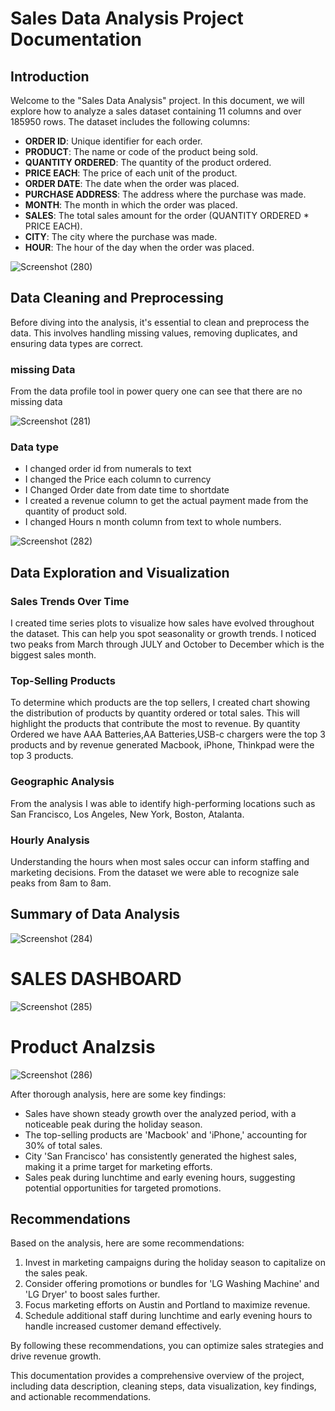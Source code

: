 # Sales Data Analysis Project Documentation

## Introduction

Welcome to the "Sales Data Analysis" project. In this document, we will explore how to analyze a sales dataset containing 11 columns and over 185950 rows. The dataset includes the following columns:

- **ORDER ID**: Unique identifier for each order.
- **PRODUCT**: The name or code of the product being sold.
- **QUANTITY ORDERED**: The quantity of the product ordered.
- **PRICE EACH**: The price of each unit of the product.
- **ORDER DATE**: The date when the order was placed.
- **PURCHASE ADDRESS**: The address where the purchase was made.
- **MONTH**: The month in which the order was placed.
- **SALES**: The total sales amount for the order (QUANTITY ORDERED * PRICE EACH).
- **CITY**: The city where the purchase was made.
- **HOUR**: The hour of the day when the order was placed.

![Screenshot (280)](https://github.com/Junnielexia/MeriSkill-Internship-Project/assets/95970546/8fbb92e2-545a-41a5-94fc-008482534dd9)

## Data Cleaning and Preprocessing
Before diving into the analysis, it's essential to clean and preprocess the data. This involves handling missing values, removing duplicates, and ensuring data types are correct.

### missing Data

From the data profile tool in power query one can see that there are no missing data

![Screenshot (281)](https://github.com/Junnielexia/MeriSkill-Internship-Project/assets/95970546/90a8feb9-b520-4f71-80fd-df02aea09b90)

### Data type
- I changed order id  from numerals to text
- I changed the Price each column to currency
- I Changed Order date from date time to shortdate
- I created a revenue column to get the actual payment made from the quantity of product sold.
- I changed Hours n month column from text to whole numbers.
  

![Screenshot (282)](https://github.com/Junnielexia/MeriSkill-Internship-Project/assets/95970546/8125ea35-ffb2-4529-baa1-9905466a6c06)


## Data Exploration and Visualization

### Sales Trends Over Time

I created time series plots to visualize how sales have evolved throughout the dataset. This can help you spot seasonality or growth trends. I noticed two peaks from March through JULY and October to December which is the biggest sales month.

### Top-Selling Products

To determine which products are the top sellers, I created chart showing the distribution of products by quantity ordered or total sales. This will highlight the products that contribute the most to revenue. By quantity Ordered we have AAA Batteries,AA Batteries,USB-c chargers were the top 3 products and by revenue generated Macbook, iPhone, Thinkpad were the top 3 products.

### Geographic Analysis

From the analysis I was able to identify high-performing locations such as San Francisco, Los Angeles, New York, Boston, Atalanta. 

### Hourly Analysis

Understanding the hours when most sales occur can inform staffing and marketing decisions. From the dataset we were able to recognize sale peaks from 8am to 8am. 

## Summary of Data Analysis

![Screenshot (284)](https://github.com/Junnielexia/MeriSkill-Internship-Project/assets/95970546/a862461b-cb2b-4632-9b71-92348a609052)

# SALES DASHBOARD

![Screenshot (285)](https://github.com/Junnielexia/MeriSkill-Internship-Project/assets/95970546/692673ad-7ec0-4991-9dc0-c364884ffded)

# Product Analzsis

![Screenshot (286)](https://github.com/Junnielexia/MeriSkill-Internship-Project/assets/95970546/eeed2516-0995-41b9-b743-f2eec4c55b63)

After thorough analysis, here are some key findings:

- Sales have shown steady growth over the analyzed period, with a noticeable peak during the holiday season.
- The top-selling products are 'Macbook' and 'iPhone,' accounting for 30% of total sales.
- City 'San Francisco' has consistently generated the highest sales, making it a prime target for marketing efforts.
- Sales peak during lunchtime and early evening hours, suggesting potential opportunities for targeted promotions.

## Recommendations

Based on the analysis, here are some recommendations:

1. Invest in marketing campaigns during the holiday season to capitalize on the sales peak.
2. Consider offering promotions or bundles for 'LG Washing Machine' and 'LG Dryer' to boost sales further.
3. Focus marketing efforts on Austin and Portland to maximize revenue.
4. Schedule additional staff during lunchtime and early evening hours to handle increased customer demand effectively.

By following these recommendations, you can optimize sales strategies and drive revenue growth.

This documentation provides a comprehensive overview of the project, including data description, cleaning steps, data visualization, key findings, and actionable recommendations.

